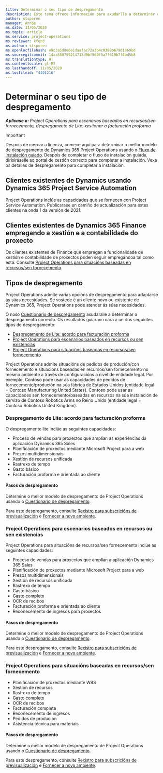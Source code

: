 ```yaml
---
title: Determinar o seu tipo de despregamento
description: Este tema ofrece información para axudarlle a determinar o tipo de despregamento correcto das operacións do proxecto para a súa empresa.
author: stsporen
manager: Annbe
ms.date: 11/05/2020
ms.topic: article
ms.service: project-operations
ms.reviewer: kfend
ms.author: stsporen
ms.openlocfilehash: e9d3a5d8e6e1daafac72a3b4c0380b679d1869bd
ms.sourcegitcommit: 14aa380759214713d9bf560f5a7f619b7f4bd5b8
ms.translationtype: HT
ms.contentlocale: gl-ES
ms.lasthandoff: 11/05/2020
ms.locfileid: "4401216"
---
```

# <a name="determine-your-deployment-type"></a>Determinar o seu tipo de despregamento

_**Aplícase a:** Project Operations para escenarios baseados en recursos/sen fornecemento, despregamento de Lite: xestionar a facturación proforma_

> [!IMPORTANT]
> Despois de mercar a licenza, comece aquí para determinar o mellor modelo de despregamento de Dynamics 365 Project Operations usando o [Fluxo de instalación guiado](https://aka.ms/provisionprojectoperations).
> Despois de completar o fluxo de instalación guiada, dirixiráselle ao portal de xestión correcto para completar a instalación. Vexa os detalles de despregamento para completar a instalación.


## <a name="existing-customers-of-dynamics-using-dynamics-365-project-service-automation"></a>Clientes existentes de Dynamics usando Dynamics 365 Project Service Automation
Project Operations inclúe as capacidades que se fornecen con Project Service Automation. Publicarase un camiño de actualización para estes clientes na onda 1 da versión de 2021.

## <a name="existing-customers-of-dynamics-365-finance-using-project-management-and-accounting"></a>Clientes existentes de Dynamics 365 Finance empregando a xestión e a contabilidade do proxecto 

Os clientes existentes de Finance que empregan a funcionalidade de xestión e contabilidade de proxectos poden seguir empregándoa tal como está. Consulte [Project Operations para situacións baseadas en recursos/sen fornecemento](#pma).


## <a name="deployment-types"></a>Tipos de despregamento
Project Operations admite varias opcións de despregamento para adaptarse ás súas necesidades. Se vostede é un cliente novo ou existente de Dynamics 365, Project Operations pode atender ás súas necesidades.

O noso [Cuestionario de despregamento](https://aka.ms/provisionprojectoperations) axudaralle a determinar o despregamento correcto. Os resultados guiarano cara a un dos seguintes tipos de despregamento:

- [Despregamento de Lite: acordo para facturación proforma](#lite)
- [Project Operations para escenarios baseados en recursos ou sen existencias](#integrated)
- [Project Operations para situacións baseadas en recursos/sen fornecemento](#pma)

Project Operations admite situacións de pedidos de produción/con fornecemento e situacións baseadas en recursos/sen fornecemento no mesmo ambiente a través de configuracións a nivel de entidade legal. Por exemplo, Contoso pode usar as capacidades de pedidos de fornecemento/produción na súa fábrica de Estados Unidos (entidade legal = Contoso Manufacturing United States). Contoso pode usar as capacidades sen fornecemento/baseadas en recursos na súa instalación de servizo de Contoso Robotics Arms no Reino Unido (entidade legal = Contoso Robotics United Kingdom).

### <a name="lite-deployment---deal-to-proforma-invoicing"></a><a  name="lite"></a>Despregamento de Lite: acordo para facturación proforma

O despregamento lite inclúe as seguintes capacidades:

- Proceso de vendas para proxectos que amplían as experiencias da aplicación Dynamics 365 Sales
- Planificación de proxectos mediante Microsoft Project para a web
- Prezos multidimensionais
- Xestión de recursos unificada
- Rastrexo de tempo
- Gasto básico
- Facturación proforma e orientada ao cliente 

#### <a name="deployment-steps"></a>Pasos de despregamento
Determine o mellor modelo de despregamento de Project Operations usando o [Cuestionario de despregamento](https://aka.ms/provisionprojectoperations).

Para este despregamento, consulte [Rexistro para subscricións de previsualización](lite-preview-subscription-sign-up.md) e [Fornecer a novo ambiente](lite-deployment.md). 


### <a name="project-operations-for-resourcenon-stocked-scenarios"></a><a name="integrated"></a>Project Operations para escenarios baseados en recursos ou sen existencias
Project Operations para situacións de recursos/sen fornecemento inclúe as seguintes capacidades:
 
- Proceso de vendas para proxectos que amplían a aplicación Dynamics 365 Sales
- Planificación de proxectos mediante Microsoft Project para a web
- Prezos multidimensionais
- Xestión de recursos unificada
- Rastrexo de tempo
- Gasto básico
- Gasto completo
- OCR de recibos
- Facturación proforma e orientada ao cliente 
- Recoñecemento de ingresos para proxectos

#### <a name="deployment-steps"></a>Pasos de despregamento
Determine o mellor modelo de despregamento de Project Operations usando o [Cuestionario de despregamento](https://aka.ms/provisionprojectoperations).

Para este despregamento, consulte [Rexistro para subscricións de previsualización](resource-sign-up-preview-subscription.md) e [Fornecer a novo ambiente](resource-provision-new-environment.md). 


### <a name="project-operations-for-stockedproduction-order-scenarios"></a><a name="pma"></a>Project Operations para situacións baseadas en recursos/sen fornecemento

- Planificación de proxectos mediante WBS
- Xestión de recursos
- Rastrexo de tempo
- Gasto completo
- OCR de recibos
- Facturación completa
- Recoñecemento de ingresos
- Pedidos de produción
- Asistencia técnica para materiais

#### <a name="deployment-steps"></a>Pasos de despregamento
Determine o mellor modelo de despregamento de Project Operations usando o [Cuestionario de despregamento](https://aka.ms/provisionprojectoperations).

Para este despregamento, consulte [Rexistro para subscricións de previsualización](https://docs.microsoft.com/dynamics365/fin-ops-core/dev-itpro/dev-tools/sign-up-preview-subscription?toc=/dynamics365/finance/toc.json) e [Fornecer a novo ambiente](https://docs.microsoft.com/dynamics365/fin-ops-core/dev-itpro/deployment/deploy-demo-environment?toc=/dynamics365/finance/toc.json). 

